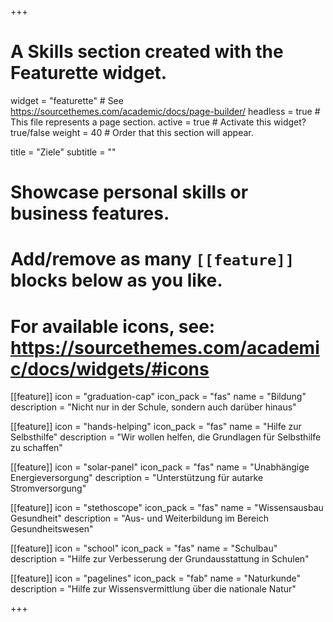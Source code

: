 +++
# A Skills section created with the Featurette widget.
widget = "featurette"  # See https://sourcethemes.com/academic/docs/page-builder/
headless = true  # This file represents a page section.
active = true  # Activate this widget? true/false
weight = 40  # Order that this section will appear.

title = "Ziele"
subtitle = ""

# Showcase personal skills or business features.
# 
# Add/remove as many `[[feature]]` blocks below as you like.
# 
# For available icons, see: https://sourcethemes.com/academic/docs/widgets/#icons

[[feature]]
  icon = "graduation-cap"
  icon_pack = "fas"
  name = "Bildung"
  description = "Nicht nur in der Schule, sondern auch darüber hinaus"
  
[[feature]]
  icon = "hands-helping"
  icon_pack = "fas"
  name = "Hilfe zur Selbsthilfe"
  description = "Wir wollen helfen, die Grundlagen für Selbsthilfe zu schaffen"  
  
[[feature]]
  icon = "solar-panel"
  icon_pack = "fas"
  name = "Unabhängige Energieversorgung"
  description = "Unterstützung für autarke Stromversorgung"

[[feature]]
  icon = "stethoscope"
  icon_pack = "fas"
  name = "Wissensausbau Gesundheit"
  description = "Aus- und Weiterbildung im Bereich Gesundheitswesen"
  
[[feature]]
  icon = "school"
  icon_pack = "fas"
  name = "Schulbau"
  description = "Hilfe zur Verbesserung der Grundausstattung in Schulen"

[[feature]]
  icon = "pagelines"
  icon_pack = "fab"
  name = "Naturkunde"
  description = "Hilfe zur Wissensvermittlung über die nationale Natur"


+++
